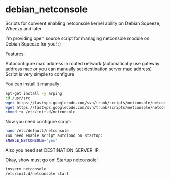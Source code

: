 debian_netconsole
=================

Scripts for convient enabling netconsole kernel ability on Debian Squeeze, Wheezy and later

I'm providing open source script for managing netconsole module on Debian Squeeze for you! :)

Features:

Autoconfigure mac address in routed network (automatically use gateway address mac or you can manually set destination server mac address)
Script is very simple to configure 


You can install it manually:
```bash
apt-get install -y arping
cd /usr/src
wget https://fastvps.googlecode.com/svn/trunk/scripts/netconsole/netconsole_conf -O/etc/default/netconsole --no-check-certificate
wget https://fastvps.googlecode.com/svn/trunk/scripts/netconsole/netconsole -O/etc/init.d/netconsole --no-check-certificate
chmod +x /etc/init.d/netconsole
```

Now you need configure script:
```bash
nano /etc/default/netconsole
You need enable script autoload on startup:
ENABLE_NETCONSOLE="yes"
```

Also you need set DESTINATION_SERVER_IP.

Okay,  show must go on! Startup netconsole!
```bash
insserv netconsole
/etc/init.d/netconsole start
```
